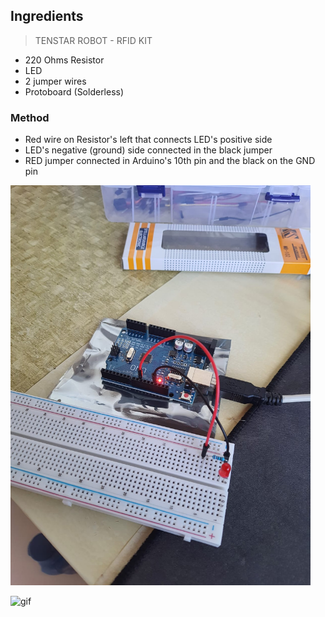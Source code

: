 
## Ingredients

> TENSTAR ROBOT - RFID KIT

- 220 Ohms Resistor
- LED
- 2 jumper wires
- Protoboard (Solderless)

### Method

- Red wire on Resistor's left that connects LED's positive side
- LED's negative (ground) side connected in the black jumper
- RED jumper connected in Arduino's 10th pin and the black on the GND pin

<img src="assets/live.jpeg" width="480" alt="live pic">

![gif](assets/live.gif)